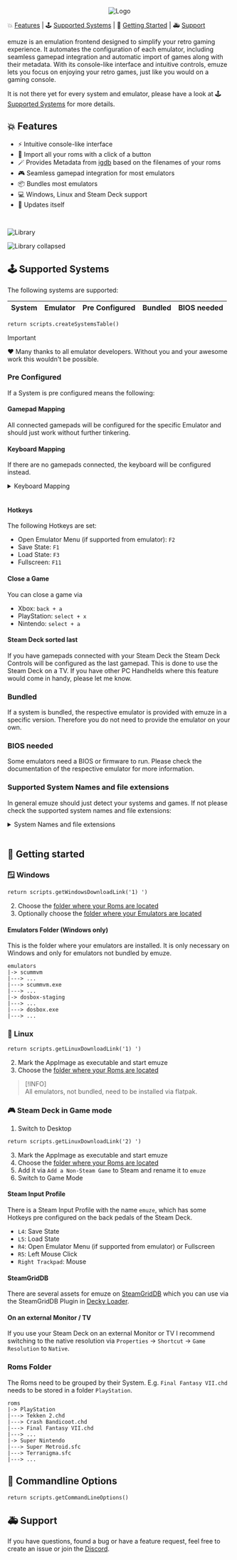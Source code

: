 <p align="center">
  <img src="https://raw.githubusercontent.com/bmsuseluda/emuze/main/artwork/logo400x400.png" alt="Logo" />
</p>


💥 [Features](#-features) | 🕹️ [Supported Systems](#%EF%B8%8F-supported-systems) | 🚀 [Getting Started](#-getting-started) | 🚑️ [Support](#%EF%B8%8F-support)

emuze is an emulation frontend designed to simplify your retro gaming experience.
It automates the configuration of each emulator, including seamless gamepad integration and automatic import of games along with their metadata. With its console-like interface and intuitive controls, emuze lets you focus on enjoying your retro games, just like you would on a gaming console.

It is not there yet for every system and emulator, please have a look at 🕹️ [Supported Systems](#%EF%B8%8F-supported-systems) for more details.

## 💥 Features

- ⚡️ Intuitive console-like interface
- 🚂 Import all your roms with a click of a button
- 🪄 Provides Metadata from [igdb](https://www.igdb.com) based on the filenames of your roms
- 🎮️ Seamless gamepad integration for most emulators
- 📦️ Bundles most emulators
- 💻️ Windows, Linux and Steam Deck support
- 💫 Updates itself

<br>

<p>
  <img src="https://github.com/bmsuseluda/emuze/blob/main/screenshots/library.png?raw=true" alt="Library" />
</p>
<p>
  <img src="https://github.com/bmsuseluda/emuze/blob/main/screenshots/library_collapsed.png?raw=true" alt="Library collapsed" />
</p>

## 🕹️ Supported Systems

The following systems are supported:

| System | Emulator | Pre Configured | Bundled | BIOS needed |
| ------ | -------- | -------------- | ------- | ----------- |
```mmd
return scripts.createSystemsTable()
```
> [!IMPORTANT]  
> ❤️ Many thanks to all emulator developers. Without you and your awesome work this wouldn't be possible.

### Pre Configured
If a System is pre configured means the following:

#### Gamepad Mapping
All connected gamepads will be configured for the specific Emulator and should just work without further tinkering.

#### Keyboard Mapping
If there are no gamepads connected, the keyboard will be configured instead.

<details>
  <summary>Keyboard Mapping</summary>

<br>

| Button | Key |
| ------ | --- |
```mmd
return scripts.createKeyboardMapping()
```
</details>
<br>

#### Hotkeys
The following Hotkeys are set:
- Open Emulator Menu (if supported from emulator): `F2`
- Save State: `F1`
- Load State: `F3`
- Fullscreen: `F11`

#### Close a Game
You can close a game via
- Xbox: `back + a`
- PlayStation: `select + x`
- Nintendo: `select + a`

#### Steam Deck sorted last
If you have gamepads connected with your Steam Deck the Steam Deck Controls will be configured as the last gamepad. This is done to use the Steam Deck on a TV. If you have other PC Handhelds where this feature would come in handy, please let me know.

### Bundled
If a system is bundled, the respective emulator is provided with emuze in a specific version. Therefore you do not need to provide the emulator on your own.

### BIOS needed
Some emulators need a BIOS or firmware to run. Please check the documentation of the respective emulator for more information.

### Supported System Names and file extensions
In general emuze should just detect your systems and games. If not please check the supported system names and file extensions:

<details>
  <summary>System Names and file extensions</summary>

<br>

| System | System Names | File extensions |
| ------ | ------------ | --------------- |
```mmd
return scripts.createSystemsTableExpert()
```
</details>
<br>

## 🚀 Getting started

### 🪟 Windows

```mmd
return scripts.getWindowsDownloadLink('1) ')
```
2) Choose the [folder where your Roms are located](#roms-folder)
3) Optionally choose the [folder where your Emulators are located](#emulators-folder-windows-only)

#### Emulators Folder (Windows only)

This is the folder where your emulators are installed. It is only necessary on Windows and only for emulators not bundled by emuze.

```
emulators
|-> scummvm
|---> ...
|---> scummvm.exe
|---> ...
|-> dosbox-staging
|---> ...
|---> dosbox.exe
|---> ...
```

### 🐧 Linux

```mmd
return scripts.getLinuxDownloadLink('1) ')
```
2) Mark the AppImage as executable and start emuze
3) Choose the [folder where your Roms are located](#roms-folder)

> [!INFO]  
> All emulators, not bundled, need to be installed via flatpak.

### 🎮️ Steam Deck in Game mode

1) Switch to Desktop
```mmd
return scripts.getLinuxDownloadLink('2) ')
```
3) Mark the AppImage as executable and start emuze
4) Choose the [folder where your Roms are located](#roms-folder)
5) Add it via `Add a Non-Steam Game` to Steam and rename it to `emuze`
6) Switch to Game Mode

#### Steam Input Profile

There is a Steam Input Profile with the name `emuze`, which has some Hotkeys pre configured on the back pedals of the Steam Deck.

- `L4`: Save State
- `L5`: Load State
- `R4`: Open Emulator Menu (if supported from emulator) or Fullscreen
- `R5`: Left Mouse Click
- `Right Trackpad`: Mouse

#### SteamGridDB

There are several assets for emuze on [SteamGridDB](https://www.steamgriddb.com/game/5441011) which you can use via the SteamGridDB Plugin in [Decky Loader](https://github.com/SteamDeckHomebrew/decky-loader).

#### On an external Monitor / TV

If you use your Steam Deck on an external Monitor or TV I recommend switching to the native resolution via `Properties` -> `Shortcut` -> `Game Resolution` to `Native`.

### Roms Folder

The Roms need to be grouped by their System. E.g. `Final Fantasy VII.chd` needs to be stored in a folder `PlayStation`.

```
roms
|-> PlayStation
|---> Tekken 2.chd
|---> Crash Bandicoot.chd
|---> Final Fantasy VII.chd
|---> ...
|-> Super Nintendo
|---> Super Metroid.sfc
|---> Terranigma.sfc
|---> ...
```

## 🔧 Commandline Options

```mmd
return scripts.getCommandLineOptions()
```

## 🚑️ Support

If you have questions, found a bug or have a feature request, feel free to create an issue or join the [Discord](https://discord.gg/tCzK7kc6Y4).
